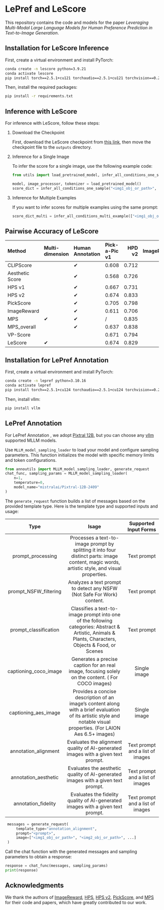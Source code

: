 # LePref and LeScore

This repository contains the code and models for the paper *Leveraging Multi-Modal Large Language Models for Human Preference Prediction in Text-to-Image Generation*.

## Installation for LeScore Inference

First, create a virtual environment and install PyTorch:

```bash
conda create -n lescore python=3.9.21
conda activate lescore
pip install torch==2.5.1+cu121 torchaudio==2.5.1+cu121 torchvision==0.20.1+cu121 --index-url https://download.pytorch.org/whl/cu121
```

Then, install the required packages:

```bash
pip install -r requirements.txt
```

## Inference with LeScore

For inference with LeScore, follow these steps:

1. Download the Checkpoint

   First, download the LeScore checkpoint from [this link](https://drive.google.com/file/d/1g3JnycSLlmKqIXGDjYYR5eoDxrowiGte/view?usp=drive_link), then move the checkpoint file to the `outputs` directory.

2. Inference for a Single Image 

   To infer the score for a single image, use the following example code:
   
   ```python
   from utils import load_pretrained_model, infer_all_conditions_one_sample, infer_all_conditions_multi_example

   model, image_processor, tokenizer = load_pretrained_model()
   score_dict = infer_all_conditions_one_sample("<img1_obj_or_path>", "<prompt>", model, image_processor, tokenizer)
   ```
   
3. Inference for Multiple Examples  

   If you want to infer scores for multiple examples using the same prompt:
   
   ```python
   score_dict_multi = infer_all_conditions_multi_example(["<img1_obj_or_path>", "<img2_obj_or_path>", ...], "<prompt>", model, image_processor, tokenizer)
   ```
## Pairwise Accuracy of LeScore
| Method                      | Multi-dimension   | Human Annotation   |    Pick-a-Pic v1|   HPD v2 |   ImageRewardDB | Mean   |
|:----------------------------|:--------|:--------------|:----------------|---------:|----------------:|:-------|
| CLIPScore        |         | ✔             |            0.608|    0.712 |           0.543 | 0.628  |
| Aesthetic Score  |         | ✔             |            0.568|    0.726 |           0.574 | 0.623  |
| HPS v1              |         | ✔             | 0.667|    0.731 |           0.612 | 0.67   |
| HPS v2           |         | ✔             | 0.674|    0.833 |           0.657 | 0.721  |
| PickScore       |         | ✔             | 0.705|    0.798 |           0.629 | 0.711  |
| ImageReward    |         | ✔             | 0.611|    0.706 |           0.651 | 0.656  |
| MPS                   | ✔       | ✔             | / |    0.835 |           0.675 | /      |
| MPS_overall          |         | ✔             | 0.637|    0.838 |           0.663 | 0.713  |
| VP-Score     |         |               | 0.671|    0.794 |           0.663 | 0.709  |
| LeScore                     | ✔       |               | 0.674|    0.829 |           0.642 | 0.715  |

## Installation for LePref Annotation

First, create a virtual environment and install PyTorch:

```bash
conda create -n lepref python=3.10.16
conda activate lepref
pip install torch==2.5.1+cu124 torchaudio==2.5.1+cu124 torchvision==0.20.1+cu124 --index-url https://download.pytorch.org/whl/cu124
```

Then, install vllm:
```bash
pip install vllm
```

## LePref Annotation 

For LePref Annotation , we adopt [Pixtral 12B](https://drive.google.com/file/d/1g3JnycSLlmKqIXGDjYYR5eoDxrowiGte/view?usp=drive_link), but you can choose any [vllm](https://docs.vllm.ai/en/latest/) supported MLLM models.

Use `MLLM_model_sampling_loader` to load your model and configure sampling parameters. This function initializes the model with specific memory limits and token configurations.

 ```python
 from annoutils import MLLM_model_sampling_loader, generate_request
 chat_func, sampling_params = MLLM_model_sampling_loader(
     n=1,
     temperature=0,
     model_name="mistralai/Pixtral-12B-2409"
 )
 ```

The `generate_request` function builds a list of messages based on the provided template type. Here is the template type and supported inputs and usage:

 | Type  | Isage    | Supported Input Forms |
 |:-:|:-:|:-:|
 | prompt_processing   | Processes a text-to-image prompt by splitting it into four distinct parts: image content, magic words, artistic style, and visual properties.           | Text prompt    |
 | prompt_NSFW_filtering   | Analyzes a text prompt to detect any NSFW (Not Safe For Work) content.       | Text prompt        |
 | prompt_classification   | Classifies a text-to-image prompt into one of the following categories: Abstract & Artistic, Animals & Plants, Characters, Objects & Food, or Scenes          | Text prompt |
 | captioning_coco_image	   | Generates a precise caption for an real image, focusing solely on the content. ( For COCO images)                 |Single image |
 | captioning_aes_image   | Provides a concise description of an image’s content along with a brief evaluation of its artistic style and notable visual properties. (For LAION Aes 6.5+ images)         |Single image  |
 | annotation_alignment   | Evaluates the alignment  quality of AI-generated images with a given text prompt.              | Text prompt and a list of images|
 | annotation_aesthetic   | Evaluates the aesthetic quality of AI-generated images with a given text prompt.           | Text prompt and a list of images|
 | annotation_fidelity  | Evaluates the fidelity quality of AI-generated images with a given text prompt.           | Text prompt and a list of images|

```python
 messages = generate_request(
     template_type="annotation_alignment",
     prompt="<prompt>",
     image=["<img1_obj_or_path>", "<img2_obj_or_path>", ...]
 )
 ```

Call the chat function with the generated messages and sampling parameters to obtain a response:

 ```python
 response = chat_func(messages, sampling_params)
 print(response)
 ```
    
## Acknowledgments

We thank the authors of [ImageReward](https://github.com/kekewind/ImageReward), [HPS](https://github.com/tgxs002/align_sd), [HPS v2](https://github.com/tgxs002/HPSv2), [PickScore](https://github.com/yuvalkirstain/PickScore), and [MPS](https://github.com/Kwai-Kolors/MPS) for their code and papers, which have greatly contributed to our work.

